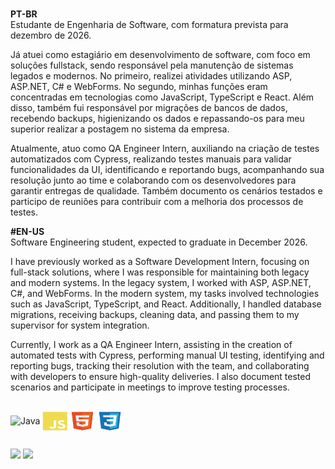 ###
<b>PT-BR</b><br>
Estudante de Engenharia de Software, com formatura prevista para dezembro de 2026.

Já atuei como estagiário em desenvolvimento de software, com foco em soluções fullstack, sendo responsável pela manutenção de sistemas legados e modernos. No primeiro, realizei atividades utilizando ASP, ASP.NET, C# e WebForms. No segundo, minhas funções eram concentradas em tecnologias como JavaScript, TypeScript e React. Além disso, também fui responsável por migrações de bancos de dados, recebendo backups, higienizando os dados e repassando-os para meu superior realizar a postagem no sistema da empresa.

Atualmente, atuo como QA Engineer Intern, auxiliando na criação de testes automatizados com Cypress, realizando testes manuais para validar funcionalidades da UI, identificando e reportando bugs, acompanhando sua resolução junto ao time e colaborando com os desenvolvedores para garantir entregas de qualidade. Também documento os cenários testados e participo de reuniões para contribuir com a melhoria dos processos de testes.

<b>#EN-US</b><br>
Software Engineering student, expected to graduate in December 2026.

I have previously worked as a Software Development Intern, focusing on full-stack solutions, where I was responsible for maintaining both legacy and modern systems. In the legacy system, I worked with ASP, ASP.NET, C#, and WebForms. In the modern system, my tasks involved technologies such as JavaScript, TypeScript, and React. Additionally, I handled database migrations, receiving backups, cleaning data, and passing them to my supervisor for system integration.

Currently, I work as a QA Engineer Intern, assisting in the creation of automated tests with Cypress, performing manual UI testing, identifying and reporting bugs, tracking their resolution with the team, and collaborating with developers to ensure high-quality deliveries. I also document tested scenarios and participate in meetings to improve testing processes.
<div style="display: inline_block"><br>
  <img align="center" alt="Java" height="30" width="40" src="https://cdn.jsdelivr.net/gh/devicons/devicon/icons/java/java-original.svg">
  <img align="center" alt="Js" height="30" width="40" src="https://raw.githubusercontent.com/devicons/devicon/master/icons/javascript/javascript-plain.svg">
  <img align="center" alt="HTML" height="30" width="40" src="https://raw.githubusercontent.com/devicons/devicon/master/icons/html5/html5-original.svg">
  <img align="center" alt="CSS" height="30" width="40" src="https://raw.githubusercontent.com/devicons/devicon/master/icons/css3/css3-original.svg">
</div>

##

<div>
 <a href = "mailto:o.gustavodecampos@gmail.com"><img src="https://img.shields.io/badge/-Gmail-%23333?style=for-the-badge&logo=gmail&logoColor=white" target="_blank"></a>
 <a href="https://www.linkedin.com/in/ogustavodecampos/" target="_blank"><img src="https://img.shields.io/badge/-LinkedIn-%230077B5?style=for-the-badge&logo=linkedin&logoColor=white" target="_blank"></a> 
</div>
